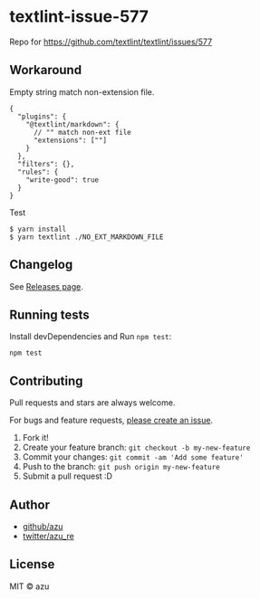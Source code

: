 # textlint-issue-577

Repo for https://github.com/textlint/textlint/issues/577


## Workaround

Empty string match non-extension file.

```
{
  "plugins": {
    "@textlint/markdown": {
      // "" match non-ext file
      "extensions": [""]
    }
  },
  "filters": {},
  "rules": {
    "write-good": true
  }
}
```

Test

    $ yarn install
    $ yarn textlint ./NO_EXT_MARKDOWN_FILE
 


## Changelog

See [Releases page](https://github.com/azu/textlint-issue-577/releases).

## Running tests

Install devDependencies and Run `npm test`:

    npm test

## Contributing

Pull requests and stars are always welcome.

For bugs and feature requests, [please create an issue](https://github.com/azu/textlint-issue-577/issues).

1. Fork it!
2. Create your feature branch: `git checkout -b my-new-feature`
3. Commit your changes: `git commit -am 'Add some feature'`
4. Push to the branch: `git push origin my-new-feature`
5. Submit a pull request :D

## Author

- [github/azu](https://github.com/azu)
- [twitter/azu_re](https://twitter.com/azu_re)

## License

MIT © azu
